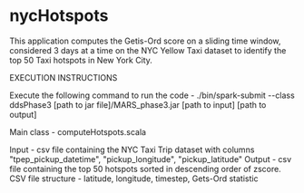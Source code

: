 # nycHotspots
This application computes the Getis-Ord score on a sliding time window, considered 3 days at a time on the NYC Yellow Taxi dataset to identify the top 50 Taxi hotspots in New York City.

EXECUTION INSTRUCTIONS

Execute the following command to run the code -
./bin/spark-submit --class ddsPhase3 [path to jar file]/MARS_phase3.jar [path to input] [path to output]

Main class - computeHotspots.scala

Input - csv file containing the NYC Taxi Trip dataset with columns "tpep_pickup_datetime", "pickup_longitude", "pickup_latitude"
Output - csv file containing the top 50 hotspots sorted in descending order of zscore. CSV file structure - latitude, longitude, timestep, Gets-Ord statistic 

